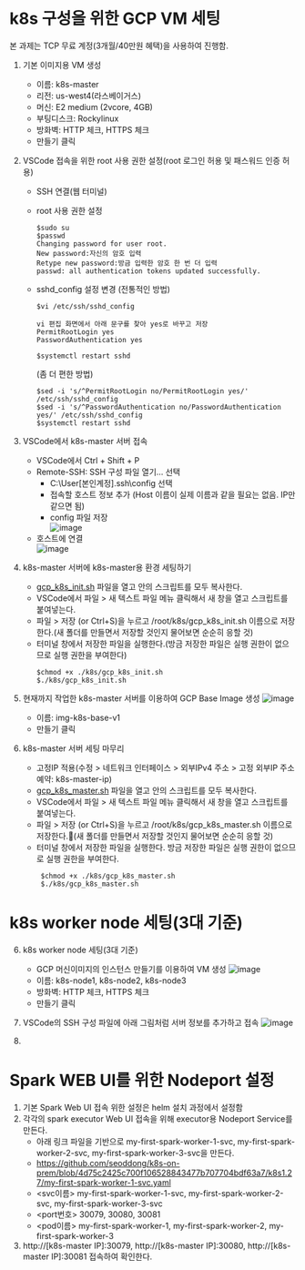 # k8s 구성을 위한 GCP VM 세팅
본 과제는 TCP 무료 계정(3개월/40만원 혜택)을 사용하여 진행함.
1. 기본 이미지용 VM 생성
   - 이름: k8s-master
   - 리전: us-west4(라스베이거스)
   - 머신: E2 medium (2vcore, 4GB)
   - 부팅디스크:  Rockylinux
   - 방화벽: HTTP 체크, HTTPS 체크
   - 만들기 클릭

2. VSCode 접속을 위한 root 사용 권한 설정(root 로그인 허용 및 패스워드 인증 허용)
   - SSH 연결(웹 터미널)
   - root 사용 권한 설정
      ```shell
      $sudo su
      $passwd
      Changing password for user root.
      New password:자신의 암호 입력
      Retype new password:방금 입력한 암호 한 번 더 입력 
      passwd: all authentication tokens updated successfully.
      ```
  
    - sshd_config 설정 변경
      (전통적인 방법)
      ```
      $vi /etc/ssh/sshd_config

      vi 편집 화면에서 아래 문구를 찾아 yes로 바꾸고 저장
      PermitRootLogin yes
      PasswordAuthentication yes
      
      $systemctl restart sshd
      ```
  
      (좀 더 편한 방법)
      ```shell
      $sed -i 's/^PermitRootLogin no/PermitRootLogin yes/' /etc/ssh/sshd_config
      $sed -i 's/^PasswordAuthentication no/PasswordAuthentication yes/' /etc/ssh/sshd_config
      $systemctl restart sshd
      ```

3. VSCode에서 k8s-master 서버 접속
   - VSCode에서 Ctrl + Shift + P
   - Remote-SSH: SSH 구성 파일 열기… 선택<br>
     - C:\User\[본인계정]\.ssh\config 선택<br>
     - 접속할 호스트 정보 추가 (Host 이름이 실제 이름과 같을 필요는 없음. IP만 같으면 됨)<br>
     - config 파일 저장<br>
     ![image](https://github.com/seoddong/k8s-spark-on-prem/assets/15936649/055e3add-e6bb-496c-b765-de1c97b56b37)
   - 호스트에 연결<br>
     ![image](https://github.com/seoddong/k8s-spark-on-prem/assets/15936649/0d7607bf-1c12-4d3d-a8ea-30066624351a)

4. k8s-master 서버에 k8s-master용 환경 세팅하기
   - [gcp_k8s_init.sh](https://github.com/seoddong/k8s-spark-on-prem/blob/main/k8s1.27/gcp_k8s_init.sh) 파일을 열고 안의 스크립트를 모두 복사한다.
   - VSCode에서 파일 > 새 텍스트 파일 메뉴 클릭해서 새 창을 열고 스크립트를 붙여넣는다.
   - 파일 > 저장 (or Ctrl+S)을 누르고 /root/k8s/gcp_k8s_init.sh 이름으로 저장한다.(새 폴더를 만들면서 저장할 것인지 물어보면 순순히 응할 것)
   - 터미널 창에서 저장한 파일을 실행한다.(방금 저장한 파일은 실행 권한이 없으므로 실행 권한을 부여한다)
     ```shell
     $chmod +x ./k8s/gcp_k8s_init.sh
     $./k8s/gcp_k8s_init.sh
     ```

5. 현재까지 작업한 k8s-master 서버를 이용하여 GCP Base Image 생성
   ![image](https://github.com/seoddong/k8s-spark-on-prem/assets/15936649/0d5b2252-1728-46cc-b019-8995f3ae4fd4)
   - 이름: img-k8s-base-v1
   - 만들기 클릭
  
6. k8s-master 서버 세팅 마무리
   - 고정IP 적용(수정 > 네트워크 인터페이스 > 외부IPv4 주소 > 고정 외부IP 주소 예약: k8s-master-ip)
   - [gcp_k8s_master.sh](https://github.com/seoddong/k8s-spark-on-prem/blob/main/k8s1.27/gcp_k8s_master.sh) 파일을 열고 안의 스크립트를 모두 복사한다.
   - VSCode에서 파일 > 새 텍스트 파일 메뉴 클릭해서 새 창을 열고 스크립트를 붙여넣는다.
   - 파일 > 저장 (or Ctrl+S)을 누르고 /root/k8s/gcp_k8s_master.sh 이름으로 저장한다.(새 폴더를 만들면서 저장할 것인지 물어보면 순순히 응할 것)
   - 터미널 창에서 저장한 파일을 실행한다.
      방금 저장한 파일은 실행 권한이 없으므로 실행 권한을 부여한다.
     ```shell
      $chmod +x ./k8s/gcp_k8s_master.sh
      $./k8s/gcp_k8s_master.sh
     ```


# k8s worker node 세팅(3대 기준)
6. k8s worker node 세팅(3대 기준)
   - GCP 머신이미지의 인스턴스 만들기를 이용하여 VM 생성
     ![image](https://github.com/seoddong/k8s-spark-on-prem/assets/15936649/c25aa7d2-efbe-45e5-997b-48e7812fb671)
   - 이름: k8s-node1, k8s-node2, k8s-node3
   - 방화벽: HTTP 체크, HTTPS 체크
   - 만들기 클릭

7. VSCode의 SSH 구성 파일에 아래 그림처럼 서버 정보를 추가하고 접속
   ![image](https://github.com/seoddong/k8s-spark-on-prem/assets/15936649/a38c836a-8270-4395-b743-5a8b61e2697b)

8. 




# Spark WEB UI를 위한 Nodeport 설정
1. 기본 Spark Web UI 접속 위한 설정은 helm 설치 과정에서 설정함
2. 각각의 spark executor Web UI 접속을 위해 executor용 Nodeport Service를 만든다.
   - 아래 링크 파일을 기반으로 my-first-spark-worker-1-svc, my-first-spark-worker-2-svc, my-first-spark-worker-3-svc을 만든다.
   - https://github.com/seoddong/k8s-on-prem/blob/4d75c2425c700f106528843477b707704bdf63a7/k8s1.27/my-first-spark-worker-1-svc.yaml
   - <svc이름> my-first-spark-worker-1-svc, my-first-spark-worker-2-svc, my-first-spark-worker-3-svc
   - <port번호> 30079, 30080, 30081
   - <pod이름> my-first-spark-worker-1, my-first-spark-worker-2, my-first-spark-worker-3
3. http://[k8s-master IP]:30079, http://[k8s-master IP]:30080, http://[k8s-master IP]:30081 접속하여 확인한다.
